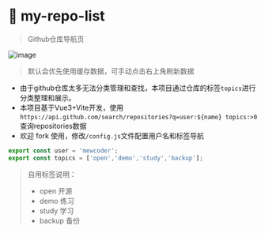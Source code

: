 # 🧭 my-repo-list 
> Github仓库导航页

![image](https://user-images.githubusercontent.com/26575685/199268754-e7237994-9396-497a-8c43-fe296a7bbdaa.png)
> 默认会优先使用缓存数据，可手动点击右上角刷新数据


- 由于github仓库太多无法分类管理和查找，本项目通过仓库的标签`topics`进行分类整理和展示。
- 本项目基于Vue3+Vite开发，使用`https://api.github.com/search/repositories?q=user:${name} topics:>0`查询repositories数据
- 欢迎 fork 使用，修改`/config.js`文件配置用户名和标签导航
```js
export const user = 'mewcoder';
export const topics = ['open','demo','study','backup'];
```



> 自用标签说明：
> - open 开源
> - demo 练习
> - study 学习
> - backup 备份
